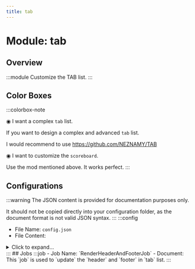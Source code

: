 ```yaml
---
title: tab
---
```



# Module: tab

## Overview
:::module
Customize the TAB list.
:::
## Color Boxes

:::colorbox-note

◉ I want a complex `tab` list.

If you want to design a complex and advanced `tab` list.

I would recommend to use https://github.com/NEZNAMY/TAB



◉ I want to customize the `scoreboard`.

Use the mod mentioned above. It works perfect.
:::

## Configurations
:::warning
The JSON content is provided for documentation purposes only.

It should not be copied directly into your configuration folder, as the document format is not valid JSON syntax.
:::
:::config
- File Name: `config.json`
- File Content: 
<details>

<summary>Click to expand...</summary>

```json showLineNumbers title="config/fuji/modules/tab/config.json"
{
  /* The `cron` expression used to `update` the tab list. */
  "update_cron": "* * * ? * *"
  /* Define the style of tab list. */,
  "style": {
    "enable_header": true,
    "enable_footer": true,
    "header": [
      "<rainbow><strikethrough>                              </strikethrough></rainbow><newline><#FFA1F5><b>Server Name</b><newline><grey><b>Online players: %server:online%</b></grey>"
    ],
    "body": [
      "<gradient:#FFA1F5:#BFBDFB:#6ECBFF>%player:displayname_visual%"
    ],
    "footer": [
      "<grey><b>TPS: %server:tps_colored% MSPT: %server:mspt_colored% PING: %player:ping_colored%</b></grey><newline><grey><b>Memory: %server:used_ram%/%server:max_ram% MB</b></grey><newline><#FFA1F5><b>%fuji:rotate Welcome to the server. %<newline><rainbow><strikethrough>                              </strikethrough></rainbow>"
    ]
  }
}
```
</details>
:::
## Jobs
:::job
- Job Name: `RenderHeaderAndFooterJob`
- Document: This `job` is used to `update` the `header` and `footer` in `tab` list.
:::
